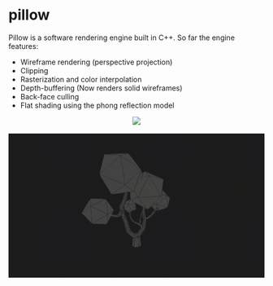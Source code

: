# pillow

Pillow is a software rendering engine built in C++. So far the engine features:

- Wireframe rendering (perspective projection)
- Clipping
- Rasterization and color interpolation
- Depth-buffering (Now renders solid wireframes)
- Back-face culling
- Flat shading using the phong reflection model

<p align="center">
  <img src="https://raw.githubusercontent.com/zzef/pillow/master/docs/sample3.gif?token=AFRVA2PNTQZ7JM6JIJ7J7426WLU6K">
</p>

<p align="center">
  <img src="https://raw.githubusercontent.com/zzef/pillow/master/docs/sample.gif?token=AFRVA2NHA63IZPUKCBPRGHK6WLU2K">
</p>
